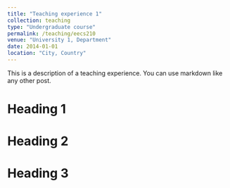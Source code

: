 ```yaml
---
title: "Teaching experience 1"
collection: teaching
type: "Undergraduate course"
permalink: /teaching/eecs210
venue: "University 1, Department"
date: 2014-01-01
location: "City, Country"
---
```


This is a description of a teaching experience. You can use markdown like any other post.

Heading 1
======

Heading 2
======

Heading 3
======
